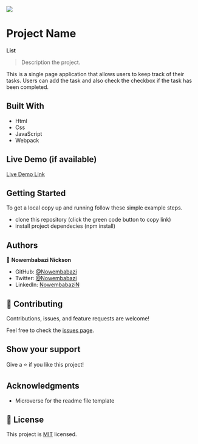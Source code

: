![](https://img.shields.io/badge/Microverse-blueviolet)

# Project Name
**List**

> Description the project.

This is a single page application that allows users to keep track of their tasks. Users can add the task and also check the checkbox if the task has been completed.


## Built With

- Html
- Css
- JavaScript 
- Webpack

## Live Demo (if available)

[Live Demo Link](https://livedemo.com)


## Getting Started


To get a local copy up and running follow these simple example steps.

- clone this repository (click the green code button to copy link)
- install project dependecies (npm install)

## Authors

👤 **Nowembabazi Nickson**

- GitHub: [@Nowembabazi](https://github.com/githubhandle)
- Twitter: [@Nowembabazi](https://twitter.com/twitterhandle)
- LinkedIn: [NowembabaziN](https://linkedin.com/in/linkedinhandle)


## 🤝 Contributing

Contributions, issues, and feature requests are welcome!

Feel free to check the [issues page](../../issues/).

## Show your support

Give a ⭐️ if you like this project!

## Acknowledgments

- Microverse for the readme file template

## 📝 License

This project is [MIT](./LICENSE) licensed.